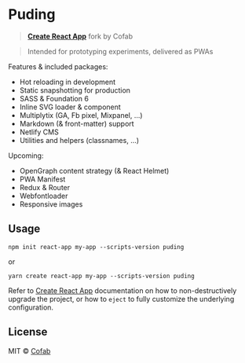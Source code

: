 # Puding

> [**Create React App**](https://github.com/facebook/create-react-app) fork by Cofab

> Intended for prototyping experiments, delivered as PWAs

Features & included packages:

- Hot reloading in development
- Static snapshotting for production
- SASS & Foundation 6
- Inline SVG loader & component
- Multiplytix (GA, Fb pixel, Mixpanel, ...)
- Markdown (& front-matter) support
- Netlify CMS
- Utilities and helpers (classnames, ...)

Upcoming:

- OpenGraph content strategy (& React Helmet)
- PWA Manifest
- Redux & Router
- Webfontloader
- Responsive images

## Usage

`npm init react-app my-app --scripts-version puding`

or

`yarn create react-app my-app --scripts-version puding`

Refer to [Create React App](https://github.com/facebook/create-react-app) documentation on how to non-destructively upgrade the project, or how to `eject` to fully customize the underlying configuration.

## License

MIT © [Cofab](https://github.com/cofablab)